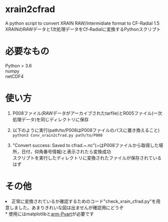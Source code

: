 # xrain2cfrad
A python script to convert XRAIN RAW/Intermidiate format to CF-Radial 1.5<br>
XRAINのRAWデータと1次処理データをCf-Radialに変換するPythonスクリプト

# 必要なもの
Python > 3.6  
numpy  
netCDF4  

# 使い方
1. P008ファイル(RAWデータがアーカイブされたtarfile)とR005ファイル(一次処理データ)を同じディレクトリに保存  
  
2. 以下のように実行(path/to/P008はP008ファイルのパスに置き換えること)  
<code>python3 Conv_xrain2cfrad.py path/to/P008</code>  
  
3. "Convert success: Saved to cfrad.~.nc"(~はP008ファイルから取得した場所，日付，仰角番号情報)と表示されたら変換成功  
スクリプトを実行したディレクトリに変換されたファイルが保存されているはず  
  
# その他
<li>正常に変換されているか確認するためのコード"check_xrain_cfrad.py"を用意しました。あまりきれいな図は出ませんが確認用にどうぞ  </li>
* 使用にはmatplotlibと<a href="https://arm-doe.github.io/pyart/index.html">arm-Pyart</a>が必要です  
  
